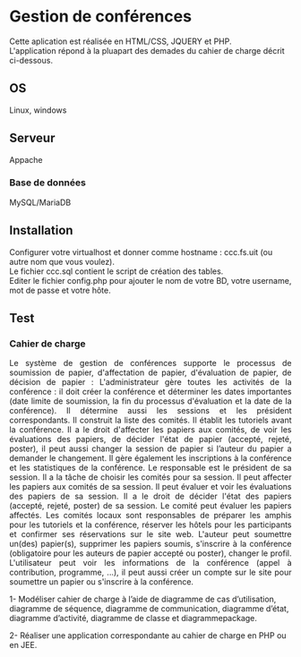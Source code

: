 # Gestion de conférences
Cette aplication est réalisée en HTML/CSS, JQUERY et PHP.\
L'application répond à la pluapart des demades du cahier de charge décrit ci-dessous.

## OS 
Linux, windows

## Serveur
Appache 

### Base de données
MySQL/MariaDB

## Installation
Configurer votre virtualhost et donner comme hostname : ccc.fs.uit (ou autre nom que vous voulez).\
Le fichier ccc.sql contient le script de création des tables.\
Editer le fichier config.php pour ajouter le nom de votre BD, votre username, mot de passe et votre hôte.

## Test




### Cahier de charge

<p align="justify">
Le système de gestion de conférences supporte le processus de soumission de papier, d'affectation de papier, d'évaluation de papier, de décision de papier :  
L'administrateur gère toutes les activités de la conférence : il doit créer la conférence et déterminer les dates importantes (date limite de soumission, la fin du processus d'évaluation et la date de la conférence). Il détermine aussi les sessions et les président correspondants. Il construit la liste des comités. Il établit les tutoriels avant la conférence. Il a le droit d'affecter les papiers aux comités, de voir les évaluations des papiers, de décider l'état de papier (accepté, rejeté, poster), il peut aussi changer la session de papier si l’auteur du papier a demander le changement. Il gère également les inscriptions à la conférence et les statistiques de la conférence.  
Le responsable est le président de sa session. Il a la tâche de choisir les comités pour sa session. 
Il peut affecter les papiers aux comités de sa session. Il peut évaluer et voir les évaluations des papiers de sa session. Il a le droit de décider l'état des papiers (accepté, rejeté, poster) de sa session. Le comité peut évaluer les papiers affectés.  
Les comités locaux sont responsables de préparer les amphis pour les tutoriels et la conférence, réserver les hôtels pour les participants et confirmer ses réservations sur le site web. L'auteur peut soumettre un(des) papier(s), supprimer les papiers soumis, s'inscrire à la conférence (obligatoire pour les auteurs de papier accepté ou poster), changer le profil.
L'utilisateur peut voir les informations de la conférence (appel à contribution, programme, ...), il peut aussi créer un  compte sur le site pour soumettre un papier ou s'inscrire à la conférence.

1- Modéliser cahier de charge à l’aide de diagramme de cas d’utilisation, diagramme de séquence, diagramme de communication, diagramme d’état, diagramme d’activité, diagramme de classe et diagrammepackage.

2- Réaliser une application correspondante au cahier de charge en PHP ou en JEE.
 </p>
